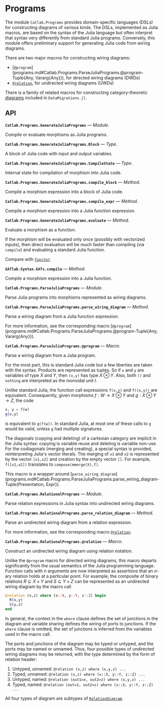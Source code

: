 


# Programs


The module `Catlab.Programs` provides domain-specific languages (DSLs) for constructing diagrams of various kinds. The DSLs, implemented as Julia macros, are based on the syntax of the Julia language but often interpret that syntax very differently from standard Julia programs. Conversely, this module offers preliminary support for generating Julia code from wiring diagrams.


There are two major macros for constructing wiring diagrams:


  * [`@program`](programs.md#Catlab.Programs.ParseJuliaPrograms.@program-Tuple{Any, Vararg{Any}}), for directed wiring diagrams (DWDs)
  * [`@relation`](programs.md#Catlab.Programs.RelationalPrograms.@relation-Tuple), for undirected wiring diagrams (UWDs)


There is a family of related macros for constructing category-theoretic [diagrams](https://ncatlab.org/nlab/show/diagram) included in `DataMigrations.jl`.




## API

**`Catlab.Programs.GenerateJuliaPrograms`** &mdash; *Module*.



Compile or evaluate morphisms as Julia programs.

**`Catlab.Programs.GenerateJuliaPrograms.Block`** &mdash; *Type*.



A block of Julia code with input and output variables.

**`Catlab.Programs.GenerateJuliaPrograms.CompileState`** &mdash; *Type*.



Internal state for compilation of morphism into Julia code.

**`Catlab.Programs.GenerateJuliaPrograms.compile_block`** &mdash; *Method*.



Compile a morphism expression into a block of Julia code.

**`Catlab.Programs.GenerateJuliaPrograms.compile_expr`** &mdash; *Method*.



Compile a morphism expression into a Julia function expression.

**`Catlab.Programs.GenerateJuliaPrograms.evaluate`** &mdash; *Method*.



Evaluate a morphism as a function.

If the morphism will be evaluated only once (possibly with vectorized inputs), then direct evaluation will be much faster than compiling (via `compile`) and evaluating a standard Julia function.

Compare with [`functor`](categorical_algebra.md#GATlab.Models.SymbolicModels.functor-Tuple{DataMigrationFunctor}).

**`GATlab.Syntax.GATs.compile`** &mdash; *Method*.



Compile a morphism expression into a Julia function.

**`Catlab.Programs.ParseJuliaPrograms`** &mdash; *Module*.



Parse Julia programs into morphisms represented as wiring diagrams.

**`Catlab.Programs.ParseJuliaPrograms.parse_wiring_diagram`** &mdash; *Method*.



Parse a wiring diagram from a Julia function expression.

For more information, see the corresponding macro [`@program`](programs.md#Catlab.Programs.ParseJuliaPrograms.@program-Tuple{Any, Vararg{Any}}).

**`Catlab.Programs.ParseJuliaPrograms.@program`** &mdash; *Macro*.



Parse a wiring diagram from a Julia program.

For the most part, this is standard Julia code but a few liberties are taken with the syntax. Products are represented as tuples. So if `x` and `y` are variables of type $X$ and $Y$, then `(x,y)` has type $X ⊗ Y$. Also, both `()` and `nothing` are interpreted as the monoidal unit $I$.

Unlike standard Julia, the function call expressions `f(x,y)` and `f((x,y))` are equivalent. Consequently, given morphisms $f: W → X ⊗ Y$ and $g: X ⊗ Y → Z$, the code

```julia
x, y = f(w)
g(x,y)
```

is equivalent to `g(f(w))`. In standard Julia, at most one of these calls to `g` would be valid, unless `g` had multiple signatures.

The diagonals (copying and deleting) of a cartesian category are implicit in the Julia syntax: copying is variable reuse and deleting is variable non-use. For the codiagonals (merging and creating), a special syntax is provided, reinterpreting Julia's vector literals. The merging of `x1` and `x2` is represented by the vector `[x1,x2]` and creation by the empty vector `[]`. For example, `f([x1,x2])` translates to `compose(mmerge(X),f)`.

This macro is a wrapper around [`parse_wiring_diagram`](programs.md#Catlab.Programs.ParseJuliaPrograms.parse_wiring_diagram-Tuple{Presentation, Expr}).

**`Catlab.Programs.RelationalPrograms`** &mdash; *Module*.



Parse relation expressions in Julia syntax into undirected wiring diagrams.

**`Catlab.Programs.RelationalPrograms.parse_relation_diagram`** &mdash; *Method*.



Parse an undirected wiring diagram from a relation expression.

For more information, see the corresponding macro [`@relation`](programs.md#Catlab.Programs.RelationalPrograms.@relation-Tuple).

**`Catlab.Programs.RelationalPrograms.@relation`** &mdash; *Macro*.



Construct an undirected wiring diagram using relation notation.

Unlike the `@program` macro for directed wiring diagrams, this macro departs significantly from the usual semantics of the Julia programming language. Function calls with $n$ arguments are now interpreted as assertions that an $n$-ary relation holds at a particular point. For example, the composite of binary relations $R ⊆ X × Y$ and $S ⊆ Y × Z$ can be represented as an undirected wiring diagram by the macro call

```julia
@relation (x,z) where (x::X, y::Y, z::Z) begin
  R(x,y)
  S(y,z)
end
```

In general, the context in the `where` clause defines the set of junctions in the diagram and variable sharing defines the wiring of ports to junctions. If the `where` clause is omitted, the set of junctions is inferred from the variables used in the macro call.

The ports and junctions of the diagram may be typed or untyped, and the ports may be named or unnamed. Thus, four possible types of undirected wiring diagrams may be returned, with the type determined by the form of relation header:

1. Untyped, unnamed: `@relation (x,z) where (x,y,z) ...`
2. Typed, unnamed: `@relation (x,z) where (x::X, y::Y, z::Z) ...`
3. Untyped, named: `@relation (out1=x, out2=z) where (x,y,z) ...`
4. Typed, named: `@relation (out=1, out2=z) where (x::X, y::Y, z::Z) ...`

All four types of diagram are subtypes of [`RelationDiagram`](@ref).

